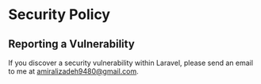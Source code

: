 # Security Policy

## Reporting a Vulnerability

If you discover a security vulnerability within Laravel, please send an email to me at amiralizadeh9480@gmail.com.